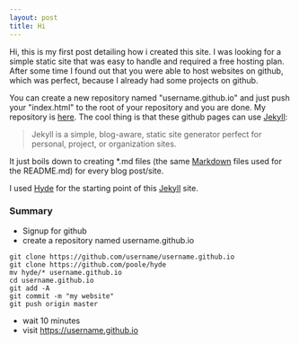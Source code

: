 ```yaml
---
layout: post
title: Hi
---
```


Hi, this is my first post detailing how i created this site.
I was looking for a simple static site that was easy to handle and required a free hosting plan.
After some time I found out that you were able to host websites on github, which was perfect, because I already had some projects on github.

You can create a new repository named "username.github.io" and just push your "index.html" to the root of your repository and you are done.
My repository is [here](https://github.com/david-westreicher/david-westreicher.github.io).
The cool thing is that these github pages can use [Jekyll](https://github.com/jekyll/jekyll): 

 > Jekyll is a simple, blog-aware, static site generator perfect for personal, project, or organization sites.
 
It just boils down to creating *.md files (the same [Markdown](http://en.wikipedia.org/wiki/Markdown) files used for the README.md) for every blog post/site.

I used [Hyde](https://github.com/poole/hyde) for the starting point of this [Jekyll](https://github.com/jekyll/jekyll) site.

### Summary

* Signup for github
* create a repository named username.github.io

```
git clone https://github.com/username/username.github.io
git clone https://github.com/poole/hyde
mv hyde/* username.github.io
cd username.github.io
git add -A
git commit -m "my website"
git push origin master
```
* wait 10 minutes
* visit https://username.github.io
